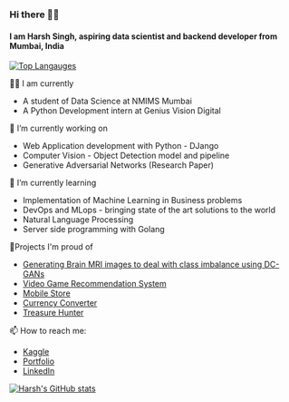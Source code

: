 ### Hi there ✌🏻
#### I am Harsh Singh, aspiring data scientist and backend developer from Mumbai, India

[![Top Langauges](https://github-readme-stats.vercel.app/api/top-langs/?username=AarnoStormborn&theme=radical)](https://github.com/AarnoStormborn/github-readme-stats)

👨‍💻 I am currently
* A student of Data Science at NMIMS Mumbai
* A Python Development intern at Genius Vision Digital

🔭 I’m currently working on
* Web Application development with Python - DJango
* Computer Vision - Object Detection model and pipeline
* Generative Adversarial Networks (Research Paper)

🌱 I’m currently learning
* Implementation of Machine Learning in Business problems
* DevOps and MLops - bringing state of the art solutions to the world
* Natural Language Processing 
* Server side programming with Golang

📖Projects I'm proud of
* <a href="https://github.com/AarnoStormborn/GenerativeAdversarialNetwork">Generating Brain MRI images to deal with class imbalance using DC-GANs</a>
* <a href="https://github.com/AarnoStormborn/gamerecommendationsystem">Video Game Recommendation System</a>
* <a href="https://github.com/AarnoStormborn/theMADproject">Mobile Store</a>
* <a href="https://github.com/AarnoStormborn/CurrencyConverterGUI">Currency Converter</a>
* <a href="https://github.com/AarnoStormborn/TreasureHunter">Treasure Hunter</a>

📫 How to reach me:
* <a href="https://www.kaggle.com/harshsingh2209">Kaggle</a>
* <a href="https://harshsingh22.pythonanywhere.com/">Portfolio</a>
* <a href="https://www.linkedin.com/in/harsh-singh-4428241b4/">LinkedIn</a>

[![Harsh's GitHub stats](https://github-readme-stats.vercel.app/api?username=AarnoStormborn&theme=radical)](https://github.com/AarnoStormborn/github-readme-stats)

